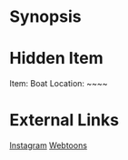 # Synopsis


# Hidden Item
Item: Boat
Location: ~~~~

# External Links
[Instagram](https://www.instagram.com/p/B6Ug3qPjg6c/)
[Webtoons]()